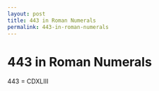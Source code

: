 ```yaml
---
layout: post
title: 443 in Roman Numerals
permalink: 443-in-roman-numerals
---
```


# 443 in Roman Numerals

443 = CDXLIII
